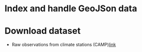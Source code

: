 # Index and handle GeoJSon data

# Download dataset

- Raw observations from climate stations (CAMP)[link](https://data.gov.ie/en_GB/dataset/raw-camp-station-data/resource/82b9a54c-dbfa-4d38-a989-04bf7ba01183)
